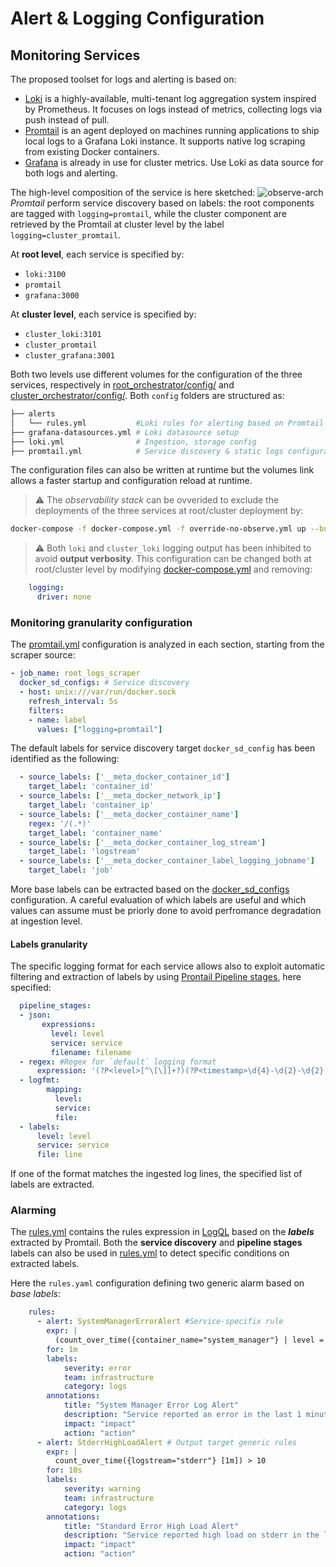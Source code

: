 # Alert & Logging Configuration


## Monitoring Services
The proposed toolset for logs and alerting is based on:
- [Loki](https://grafana.com/docs/loki/latest/) is a highly-available, multi-tenant log aggregation system inspired by Prometheus. It focuses on logs instead of metrics, collecting logs via push instead of pull.
- [Promtail](https://grafana.com/docs/loki/latest/send-data/promtail/) is an agent deployed on machines running applications to ship local logs to a Grafana Loki instance. It supports native log scraping from existing Docker containers.
- [Grafana](https://grafana.com/docs/) is already in use for cluster metrics. Use Loki as data source for both logs and alerting.

The high-level composition of the service is here sketched:
![observe-arch](https://i.postimg.cc/vBZWQVLR/arch1.png)
*Promtail* perform service discovery based on labels: the root components are tagged with `logging=promtail`, while the cluster component are retrieved by the Promtail at cluster level by the label `logging=cluster_promtail`. 

At **root level**, each service is specified by:
- `loki:3100`
- `promtail`
- `grafana:3000`

At **cluster level**, each service is specified by:
- `cluster_loki:3101`
- `cluster_promtail`
- `cluster_grafana:3001`

Both two levels use different volumes for the configuration of the three services, respectively in [root_orchestrator/config/](../config/) and [cluster_orchestrator/config/](../../cluster_orchestrator/config/). Both `config` folders are structured as:
```bash
├── alerts
│   └── rules.yml           #Loki rules for alerting based on Promtail ingested logs
├── grafana-datasources.yml # Loki datasource setup
├── loki.yml                # Ingestion, storage config
├── promtail.yml            # Service discovery & static logs configuration
```
The configuration files can also be written at runtime but the volumes link allows a faster startup and configuration reload at runtime.


> ⚠️ 
> The *observability stack* can be ovverided to exclude the deployments of the three services at root/cluster deployment by:
 ```bash
 docker-compose -f docker-compose.yml -f override-no-observe.yml up --build
 ```
> ⚠️ 
> Both `loki` and `cluster_loki` logging output has been inhibited to avoid **output verbosity**. This configuration can be changed both at root/cluster level by modifying [docker-compose.yml](../docker-compose.yml) and removing:
```yaml
    logging:
      driver: none
```
### Monitoring granularity configuration
The [promtail.yml](./promtail.yml) configuration is analyzed in each section, starting from the scraper source:
```yaml
- job_name: root_logs_scraper
  docker_sd_configs: # Service discovery
  - host: unix:///var/run/docker.sock
    refresh_interval: 5s
    filters:
    - name: label
      values: ["logging=promtail"]
```
The default labels for service discovery target `docker_sd_config` has been identified as the following:
```yaml
  - source_labels: ['__meta_docker_container_id']
    target_label: 'container_id'
  - source_labels: ['__meta_docker_network_ip']
    target_label: 'container_ip'
  - source_labels: ['__meta_docker_container_name']
    regex: '/(.*)'
    target_label: 'container_name'
  - source_labels: ['__meta_docker_container_log_stream']
    target_label: 'logstream'
  - source_labels: ['__meta_docker_container_label_logging_jobname']
    target_label: 'job'

```
More base labels can be extracted based on the [docker_sd_configs](https://prometheus.io/docs/prometheus/latest/configuration/configuration/#docker_sd_config) configuration. A careful evaluation of which labels are useful and which values can assume must be priorly done to avoid perfromance degradation at ingestion level.

#### Labels granularity
The specific logging format for each service allows also to exploit automatic filtering and extraction of labels by using [Prontail Pipeline stages](https://grafana.com/docs/loki/latest/send-data/promtail/stages/), here specified:
```yaml
  pipeline_stages:
  - json:
       expressions:
         level: level
         service: service
         filename: filename
  - regex: #Regex for `default` logging format
      expression: '(?P<level>[^\[\]]+?)(?P<timestamp>\d{4}-\d{2}-\d{2} \d{2}:\d{2}:\d{2}) (?P<service>[^:]+) (?P<file>[^:]+):(?P<line>\d+)\] (?P<message>.+)'
  - logfmt:
        mapping:
          level:
          service:
          file:
  - labels:
      level: level
      service: service
      file: line
```
If one of the format matches the ingested log lines, the specified list of labels are extracted. 

### Alarming
The [rules.yml](./alerts/rules.yml) contains the rules expression in [LogQL](https://grafana.com/docs/loki/latest/query/) based on the ***labels*** extracted by Promtail.
Both the **service discovery** and **pipeline stages** labels can also be used in [rules.yml](./alerts/rules.yml) to detect specific conditions on extracted labels.

Here the `rules.yaml` configuration defining two generic alarm based on *base labels*:
```yaml
    rules: 
      - alert: SystemManagerErrorAlert #Service-specifix rule
        expr: |
          (count_over_time({container_name="system_manager"} | level = `E` [1m]) > 1)
        for: 1m
        labels:
            severity: error
            team: infrastructure
            category: logs
        annotations:
            title: "System Manager Error Log Alert"
            description: "Service reported an error in the last 1 minute"
            impact: "impact"
            action: "action"
      - alert: StderrHighLoadAlert # Output target generic rules
        expr: |
          count_over_time({logstream="stderr"} [1m]) > 10
        for: 10s
        labels:
            severity: warning
            team: infrastructure
            category: logs
        annotations:
            title: "Standard Error High Load Alert"
            description: "Service reported high load on stderr in the last 1 minute"
            impact: "impact"
            action: "action"
```
